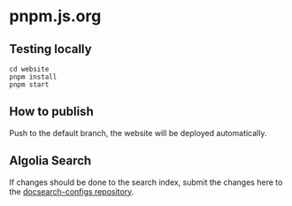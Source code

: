 # pnpm.js.org

## Testing locally

```
cd website
pnpm install
pnpm start
```

## How to publish

Push to the default branch, the website will be deployed automatically.

## Algolia Search

If changes should be done to the search index, submit the changes here to the [docsearch-configs repository](https://github.com/algolia/docsearch-configs/blob/master/configs/pnpm.json).
